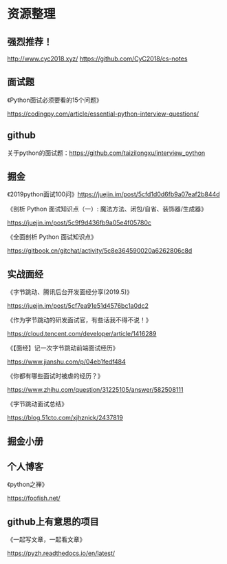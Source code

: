 # 资源整理

## 强烈推荐！

http://www.cyc2018.xyz/
https://github.com/CyC2018/cs-notes


## 面试题

《Python面试必须要看的15个问题》

https://codingpy.com/article/essential-python-interview-questions/

## github

关于python的面试题：https://github.com/taizilongxu/interview_python

## 掘金

《2019python面试100问》https://juejin.im/post/5cfd1d0d6fb9a07eaf2b844d

《剖析 Python 面试知识点（一）: 魔法方法、闭包/自省、装饰器/生成器》

https://juejin.im/post/5c9f9d436fb9a05e4f05780c

《全面剖析 Python 面试知识点》

https://gitbook.cn/gitchat/activity/5c8e364590020a6262806c8d

## 实战面经

《字节跳动、腾讯后台开发面经分享(2019.5)》

https://juejin.im/post/5cf7ea91e51d4576bc1a0dc2

《作为字节跳动的研发面试官，有些话我不得不说！》

https://cloud.tencent.com/developer/article/1416289

《【面经】记一次字节跳动前端面试经历》

https://www.jianshu.com/p/04eb1fedf484

《你都有哪些面试时被虐的经历？》

https://www.zhihu.com/question/31225105/answer/582508111

《字节跳动面试总结》

https://blog.51cto.com/xjhznick/2437819

## 掘金小册

## 个人博客

《python之禅》

https://foofish.net/

## github上有意思的项目

《一起写文章，一起看文章》

https://pyzh.readthedocs.io/en/latest/
